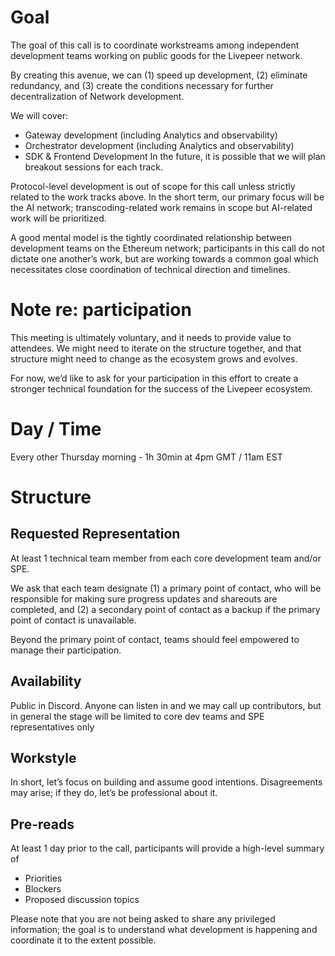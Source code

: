 # Goal
The goal of this call is to coordinate workstreams among independent development teams working on public goods for the Livepeer network.

By creating this avenue, we can (1) speed up development, (2) eliminate redundancy, and (3) create the conditions necessary for further decentralization of Network development.

We will cover:
- Gateway development (including Analytics and observability)
- Orchestrator development (including Analytics and observability)
- SDK & Frontend Development
In the future, it is possible that we will plan breakout sessions for each track.

Protocol-level development is out of scope for this call unless strictly related to the work tracks above. In the short term, our primary focus will be the AI network; transcoding-related work remains in scope but AI-related work will be prioritized.

A good mental model is the tightly coordinated relationship between development teams on the Ethereum network; participants in this call do not dictate one another’s work, but are working towards a common goal which necessitates close coordination of technical direction and timelines.

# Note re: participation
This meeting is ultimately voluntary, and it needs to provide value to attendees. We might need to iterate on the structure together, and that structure might need to change as the ecosystem grows and evolves. 

For now, we’d like to ask for your participation in this effort to create a stronger technical foundation for the success of the Livepeer ecosystem. 

# Day / Time
Every other Thursday morning - 1h 30min at 4pm GMT / 11am EST 

# Structure
## Requested Representation
At least 1 technical team member from each core development team and/or SPE.

We ask that each team designate (1) a primary point of contact, who will be responsible for making sure progress updates and shareouts are completed, and (2) a secondary point of contact as a backup if the primary point of contact is unavailable.

Beyond the primary point of contact, teams should feel empowered to manage their participation.

## Availability
Public in Discord. Anyone can listen in and we may call up contributors, but in general the stage will be limited to core dev teams and SPE representatives only 

## Workstyle
In short, let’s focus on building and assume good intentions. Disagreements may arise; if they do, let’s be professional about it. 

## Pre-reads
At least 1 day prior to the call, participants will provide a high-level summary of
- Priorities
- Blockers
- Proposed discussion topics

Please note that you are not being asked to share any privileged information; the goal is to understand what development is happening and coordinate it to the extent possible. 


